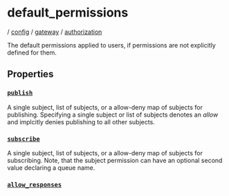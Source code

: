 # default_permissions

/ [config](/reference/server-config/index.md) / [gateway](/reference/server-config/config/gateway/index.md) / [authorization](/reference/server-config/config/gateway/authorization/index.md) 

The default permissions applied to users, if permissions are
not explicitly defined for them.

## Properties

### [`publish`](/reference/server-config/gateway/authorization/default_permissions/publish/index.md)

A single subject, list of subjects, or a allow-deny map of
subjects for publishing. Specifying a single subject or list
of subjects denotes an *allow* and implcitly denies publishing
to all other subjects.

### [`subscribe`](/reference/server-config/gateway/authorization/default_permissions/subscribe/index.md)

A single subject, list of subjects, or a allow-deny map of
subjects for subscribing. Note, that the subject permission can
have an optional second value declaring a queue name.

### [`allow_responses`](/reference/server-config/gateway/authorization/default_permissions/allow_responses/index.md)



